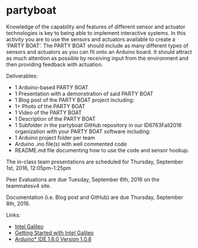 # partyboat

Knowledge of the capability and features of different sensor and actuator technologies is key to being able to implement interactive systems. In this activity you are to use the sensors and actuators available to create a ‘PARTY BOAT’. The PARTY BOAT should include as many different types of sensors and actuators as you can fit onto an Arduino board. It should attract as much attention as possible by receiving input from the environment and then providing feedback with actuation.

Deliverables:
 - 1 Arduino-based PARTY BOAT
 - 1 Presentation with a demonstration of said PARTY BOAT
 -	1 Blog post of the PARTY BOAT project including:
  - 1+ Photo of the PARTY BOAT
  - 1 Video of the PARTY BOAT
  - 1 Description of the PARTY BOAT
 - 1 Subfolder in the partyboat GitHub repository in our ID6763Fall2016 organization with your PARTY BOAT software including:
  - 1 Arduino project folder per team
   - Arduino .ino file(s) with well commented code
   - README.md file documenting how to use the code and sensor hookup.

The in-class team presentations are scheduled for Thursday, September 1st, 2016, 12:05pm-1:25pm

Peer Evaluations are due Tuesday, September 6th, 2016 on the teammatesv4 site.

Documentation (i.e. Blog post and GitHub) are due Thursday, September 8th, 2016.

Links:
 - [Intel Galileo](https://www.arduino.cc/en/ArduinoCertified/IntelGalileo)
 - [Getting Started with Intel Galileo](http://poojabaraskar.com/getting-started-with-intel-galileo/)
 - [Arduino* IDE 1.6.0 Version 1.0.8](http://www.intel.com/content/www/us/en/support/boards-and-kits/intel-galileo-boards/000021501.html)
